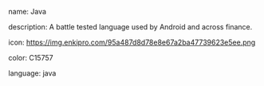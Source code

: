 name: Java

description: A battle tested language used by Android and across finance.

icon: https://img.enkipro.com/95a487d8d78e8e67a2ba47739623e5ee.png

color: C15757

language: java
